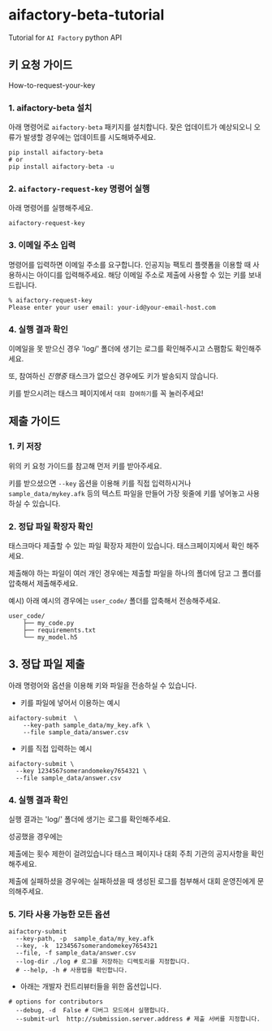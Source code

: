 # aifactory-beta-tutorial
Tutorial for `AI Factory` python API

## 키 요청 가이드 
How-to-request-your-key

### 1. aifactory-beta 설치

아래 명령어로 `aifactory-beta` 패키지를 설치합니다.
잦은 업데이트가 예상되오니 오류가 발생할 경우에는 업데이트를 시도해봐주세요.
```angular2html
pip install aifactory-beta
# or
pip install aifactory-beta -u
```

### 2. `aifactory-request-key` 명령어 실행

아래 명령어를 실행해주세요.

```
aifactory-request-key                
```

### 3. 이메일 주소 입력

명령어를 입력하면 이메일 주소를 요구합니다.
인공지능 팩토리 플랫폼을 이용할 때 사용하시는 아이디를 입력해주세요.
해당 이메일 주소로 제출에 사용할 수 있는 키를 보내드립니다.

```angular2html
% aifactory-request-key
Please enter your user email: your-id@your-email-host.com
```

### 4. 실행 결과 확인

이메일을 못 받으신 경우 'log/' 폴더에 생기는 로그를 확인해주시고 스팸함도 확인해주세요.

또, 참여하신 *진행중* 태스크가 없으신 경우에도 키가 발송되지 않습니다.

키를 받으시려는 태스크 페이지에서 `대회 참여하기`를 꼭 눌러주세요!

## 제출 가이드

### 1. 키 저장

위의 키 요청 가이드를 참고해 먼저 키를 받아주세요.

키를 받으셨으면 `--key` 옵션을 이용해 키를 직접 입력하시거나 `sample_data/mykey.afk` 등의 텍스트 파일을 만들어 가장 윗줄에 키를 넣어놓고 사용하실 수 있습니다.

### 2. 정답 파일 확장자 확인

태스크마다 제출할 수 있는 파일 확장자 제한이 있습니다. 태스크페이지에서 확인 해주세요.

제출해야 하는 파일이 여러 개인 경우에는 제출할 파일을 하나의 폴더에 담고 그 폴더를 압축해서 제출해주세요.

예시) 아래 예시의 경우에는 `user_code/` 폴더를 압축해서 전송해주세요.

```angular2html
user_code/
    ├── my_code.py
    ├── requirements.txt
    └── my_model.h5
```

## 3. 정답 파일 제출

아래 명령어와 옵션을 이용해 키와 파일을 전송하실 수 있습니다.

- 키를 파일에 넣어서 이용하는 예시
```
aifactory-submit  \
    --key-path sample_data/my_key.afk \
    --file sample_data/answer.csv
```

- 키를 직접 입력하는 예시
```
aifactory-submit \
  --key 1234567somerandomekey7654321 \
  --file sample_data/answer.csv
```


### 4. 실행 결과 확인

실행 결과는 'log/' 폴더에 생기는 로그를 확인해주세요.

성공했을 경우에는 

제출에는 횟수 제한이 걸려있습니다 태스크 페이지나 대회 주최 기관의 공지사항을 확인해주세요.

제출에 실패하셨을 경우에는 실패하셨을 때 생성된 로그를 첨부해서 대회 운영진에게 문의해주세요.

### 5. 기타 사용 가능한 모든 옵션

```
aifactory-submit
  --key-path, -p  sample_data/my_key.afk
  --key, -k  1234567somerandomekey7654321
  --file, -f sample_data/answer.csv
  --log-dir ./log # 로그를 저장하는 디렉토리를 지정합니다.
  # --help, -h # 사용법을 확인합니다.
```

- 아래는 개발자 컨트리뷰터들을 위한 옵션입니다.
```
# options for contributors
  --debug, -d  False # 디버그 모드에서 실행합니다.
  --submit-url  http://submission.server.address # 제출 서버를 지정합니다.
```

